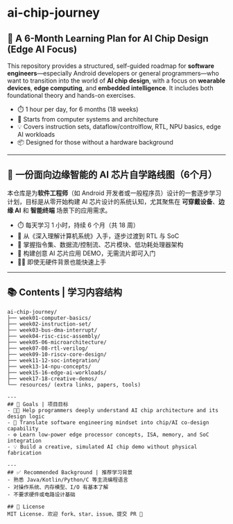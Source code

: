 # ai-chip-journey

## 🌟 A 6-Month Learning Plan for AI Chip Design (Edge AI Focus)

This repository provides a structured, self-guided roadmap for **software engineers**—especially Android developers or general programmers—who want to transition into the world of **AI chip design**, with a focus on **wearable devices**, **edge computing**, and **embedded intelligence**. It includes both foundational theory and hands-on exercises.

- ⏱️ 1 hour per day, for 6 months (18 weeks)
- 🧠 Starts from computer systems and architecture
- 💡 Covers instruction sets, dataflow/controlflow, RTL, NPU basics, edge AI workloads
- 📦 Designed for those without a hardware background

---

## 🌟 一份面向边缘智能的 AI 芯片自学路线图（6个月）

本仓库是为**软件工程师**（如 Android 开发者或一般程序员）设计的一套逐步学习计划，目标是从零开始构建 AI 芯片设计的系统认知，尤其聚焦在 **可穿戴设备**、**边缘 AI** 和 **智能终端** 场景下的应用需求。

- ⏱️ 每天学习 1 小时，持续 6 个月（共 18 周）
- 📘 从《深入理解计算机系统》入手，逐步过渡到 RTL 与 SoC
- 🧠 掌握指令集、数据流/控制流、芯片模块、低功耗处理器架构
- 🎯 构建创意 AI 芯片应用 DEMO，无需流片即可入门
- 🧑‍💻 即使无硬件背景也能快速上手

---

## 📚 Contents | 学习内容结构
```text
ai-chip-journey/
├── week01-computer-basics/
├── week02-instruction-set/
├── week03-bus-dma-interrupt/
├── week04-risc-cisc-assembly/
├── week05-06-microarchitecture/
├── week07-08-rtl-verilog/
├── week09-10-riscv-core-design/
├── week11-12-soc-integration/
├── week13-14-npu-concepts/
├── week15-16-edge-ai-workloads/
├── week17-18-creative-demos/
└── resources/ (extra links, papers, tools)

---
## 🎯 Goals | 项目目标
- 👨‍💻 Help programmers deeply understand AI chip architecture and its design logic  
- 🧠 Translate software engineering mindset into chip/AI co-design capability  
- ⚙️ Learn low-power edge processor concepts, ISA, memory, and SoC integration  
- 💡 Build a creative, simulated AI chip demo without physical fabrication

---
## ✅ Recommended Background | 推荐学习背景
- 熟悉 Java/Kotlin/Python/C 等主流编程语言
- 对操作系统、内存模型、I/O 有基本了解
- 不要求硬件或电路设计基础

## 📄 License
MIT License. 欢迎 fork、star、issue、提交 PR 🚀
